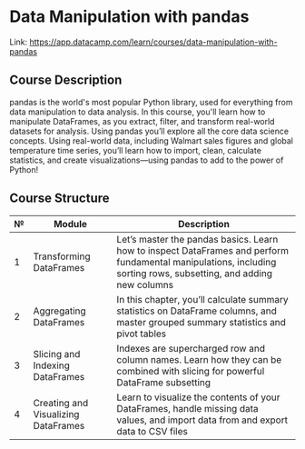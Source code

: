 # **Data Manipulation with pandas**

Link: https://app.datacamp.com/learn/courses/data-manipulation-with-pandas

## **Course Description**

pandas is the world's most popular Python library, used for everything from data manipulation to data analysis. In this course, you'll learn how to manipulate DataFrames, as you extract, filter, and transform real-world datasets for analysis. Using pandas you’ll explore all the core data science concepts. Using real-world data, including Walmart sales figures and global temperature time series, you’ll learn how to import, clean, calculate statistics, and create visualizations—using pandas to add to the power of Python!

## **Course Structure**

| № | Module | Description |
| - | - | - |
| 1 | Transforming DataFrames | Let’s master the pandas basics. Learn how to inspect DataFrames and perform fundamental manipulations, including sorting rows, subsetting, and adding new columns |
| 2 | Aggregating DataFrames | In this chapter, you’ll calculate summary statistics on DataFrame columns, and master grouped summary statistics and pivot tables | 
| 3 | Slicing and Indexing DataFrames | Indexes are supercharged row and column names. Learn how they can be combined with slicing for powerful DataFrame subsetting |
| 4 | Creating and Visualizing DataFrames | Learn to visualize the contents of your DataFrames, handle missing data values, and import data from and export data to CSV files |
